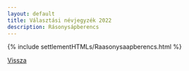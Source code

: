 ```yaml
---
layout: default
title: Választási névjegyzék 2022
description: Rásonysápberencs
---
```


{% include settlementHTMLs/Raasonysaapberencs.html %}

[Vissza](../)